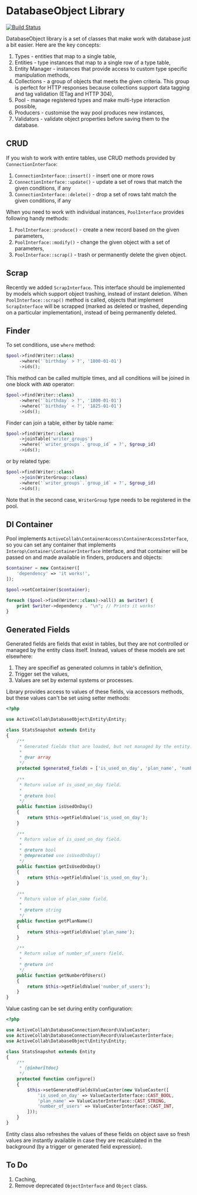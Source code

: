 # DatabaseObject Library

[![Build Status](https://travis-ci.org/activecollab/databaseobject.svg?branch=master)](https://travis-ci.org/activecollab/databaseobject)

DatabaseObject library is a set of classes that make work with database just a bit easier. Here are the key concepts:

1. Types - entities that map to a single table,
1. Entities - type instances that map to a single row of a type table,
1. Entity Manager - instances that provide access to custom type specific manipulation methods,
1. Collections - a group of objects that meets the given criteria. This group is perfect for HTTP responses because collections support data tagging and tag validation (ETag and HTTP 304),
1. Pool - manage registered types and make multi-type interaction possible,
1. Producers - customise the way pool produces new instances,
1. Validators - validate object properties before saving them to the database.

## CRUD

If you wish to work with entire tables, use CRUD methods provided by `ConnectionInterface`:

1. `ConnectionInterface::insert()` - insert one or more rows
1. `ConnectionInterface::update()` - update a set of rows that match the given conditions, if any
1. `ConnectionInterface::delete()` - drop a set of rows taht match the given conditions, if any

When you need to work with individual instances, `PoolInterface` provides following handy methods:

1. `PoolInterface::produce()` - create a new record based on the given parameters,
1. `PoolInterface::modify()` - change the given object with a set of parameters,
1. `PoolInterface::scrap()` - trash or permanently delete the given object.

## Scrap

Recently we added `ScrapInterface`. This interface should be implemented by models which support object trashing, instead of instant deletion. When `PoolInterface::scrap()` method is called, objects that implement `ScrapInterface` will be scrapped (marked as deleted or trashed, depending on a particular implementation), instead of being permanently deleted.

## Finder

To set conditions, use `where` method:

```php
$pool->find(Writer::class)
     ->where('`birthday` > ?', '1800-01-01')
     ->ids();
```

This method can be called multiple times, and all conditions will be joined in one block with `AND` operator:

```php
$pool->find(Writer::class)
     ->where('`birthday` > ?', '1800-01-01')
     ->where('`birthday` < ?', '1825-01-01')
     ->ids();
```

Finder can join a table, either by table name:

```php
$pool->find(Writer::class)
     ->joinTable('writer_groups')
     ->where('`writer_groups`.`group_id` = ?', $group_id)
     ->ids();
```

or by related type:

```php
$pool->find(Writer::class)
     ->join(WriterGroup::class)
     ->where('`writer_groups`.`group_id` = ?', $group_id)
     ->ids();
```

Note that in the second case, `WriterGroup` type needs to be registered in the pool.

## DI Container

Pool implements `ActiveCollab\ContainerAccess\ContainerAccessInterface`, so you can set any container that implements `Interop\Container\ContainerInterface` interface, and that container will be passed on and made available in finders, producers and objects:

```php
$container = new Container([
    'dependency' => 'it works!',
]);

$pool->setContainer($container);

foreach ($pool->find(Writer::class)->all() as $writer) {
    print $writer->dependency . "\n"; // Prints it works!
}
```

## Generated Fields

Generated fields are fields that exist in tables, but they are not controlled or managed by the entity class itself. Instead, values of these models are set elsewhere:

1. They are specifief as generated columns in table's definition,
1. Trigger set the values,
1. Values are set by external systems or processes.

Library provides access to values of these fields, via accessors methods, but these values can't be set using setter methods:

```php
<?php

use ActiveCollab\DatabaseObject\Entity\Entity;

class StatsSnapshot extends Entity
{
    /**
     * Generated fields that are loaded, but not managed by the entity.
     *
     * @var array
     */
    protected $generated_fields = ['is_used_on_day', 'plan_name', 'number_of_users'];
    
    /**
     * Return value of is_used_on_day field.
     *
     * @return bool
     */
    public function isUsedOnDay()
    {
        return $this->getFieldValue('is_used_on_day');
    }

    /**
     * Return value of is_used_on_day field.
     *
     * @return bool
     * @deprecated use isUsedOnDay()
     */
    public function getIsUsedOnDay()
    {
        return $this->getFieldValue('is_used_on_day');
    }

    /**
     * Return value of plan_name field.
     *
     * @return string
     */
    public function getPlanName()
    {
        return $this->getFieldValue('plan_name');
    }

    /**
     * Return value of number_of_users field.
     *
     * @return int
     */
    public function getNumberOfUsers()
    {
        return $this->getFieldValue('number_of_users');
    }
}
```

Value casting can be set during entity configuration:

```php
<?php

use ActiveCollab\DatabaseConnection\Record\ValueCaster;
use ActiveCollab\DatabaseConnection\Record\ValueCasterInterface;
use ActiveCollab\DatabaseObject\Entity\Entity;

class StatsSnapshot extends Entity
{
    /**
     * {@inheritdoc}
     */
    protected function configure()
    {
        $this->setGeneratedFieldsValueCaster(new ValueCaster([
            'is_used_on_day' => ValueCasterInterface::CAST_BOOL,
            'plan_name' => ValueCasterInterface::CAST_STRING,
            'number_of_users' => ValueCasterInterface::CAST_INT,
        ]));
    }
}
```

Entity class also refreshes the values of these fields on object save so fresh values are instantly available in case they are recalculated in the background (by a trigger or generated field expression).

## To Do

1. Caching,
1. Remove deprecated `ObjectInterface` and `Object` class.
